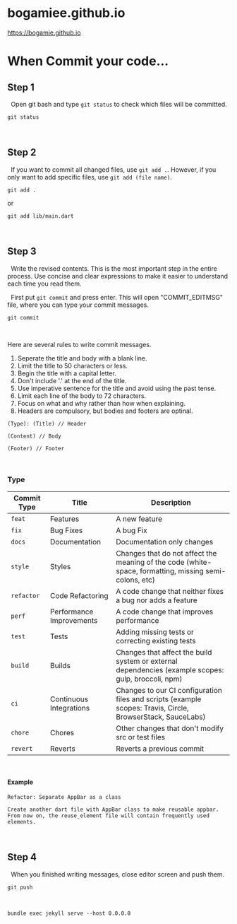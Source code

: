 # bogamiee.github.io

https://bogamie.github.io

# When Commit your code...

## Step 1

&nbsp;&nbsp;Open git bash and type `git status` to check which files will be committed.
```
git status
```

<br>

## Step 2

&nbsp;&nbsp;If you want to commit all changed files, use `git add .`. However, if you only want to add specific files, use `git add (file name)`.

```
git add .
```

or 

```
git add lib/main.dart
```

<br>

## Step 3

&nbsp;&nbsp;Write the revised contents. This is the most important step in the entire process. Use concise and clear expressions to make it easier to understand each time you read them.

&nbsp;&nbsp;First put `git commit` and press enter. This will open "COMMIT_EDITMSG" file, where you can type your commit messages.

```
git commit
```

<br>

Here are several rules to write commit messages.

1. Seperate the title and body with a blank line.
2. Limit the title to 50 characters or less.
3. Begin the title with a capital letter.
4. Don't include '.' at the end of the title.
5. Use imperative sentence for the title and avoid using the past tense.
6. Limit each line of the body to 72 characters.
7. Focus on what and why rather than how when explaining.
8. Headers are compulsory, but bodies and footers are optinal.

```
(Type): (Title) // Header

(Content) // Body

(Footer) // Footer
```

<br>

### Type

| Commit Type | Title                    | Description                                                                                                 
| ----------- | ------------------------ | ----------------------------------------------------------------------------------------------------------- 
| `feat`      | Features                 | A new feature                                                                                               
| `fix`       | Bug Fixes                | A bug Fix                                                                                                   
| `docs`      | Documentation            | Documentation only changes                                                                                  
| `style`     | Styles                   | Changes that do not affect the meaning of the code (white-space, formatting, missing semi-colons, etc)      
| `refactor`  | Code Refactoring         | A code change that neither fixes a bug nor adds a feature                                                   
| `perf`      | Performance Improvements | A code change that improves performance                                                                     
| `test`      | Tests                    | Adding missing tests or correcting existing tests                                                           
| `build`     | Builds                   | Changes that affect the build system or external dependencies (example scopes: gulp, broccoli, npm)         
| `ci`        | Continuous Integrations  | Changes to our CI configuration files and scripts (example scopes: Travis, Circle, BrowserStack, SauceLabs) 
| `chore`     | Chores                   | Other changes that don't modify src or test files                                                           
| `revert`    | Reverts                  | Reverts a previous commit                                                                                   

<br>

#### Example

```
Refactor: Separate AppBar as a class

Create another dart file with AppBar class to make reusable appbar.
From now on, the reuse_element file will contain frequently used elements.
```

<br>

## Step 4

&nbsp;&nbsp;When you finished writing messages, close editor screen and push them.
```
git push
```
<br>

```
bundle exec jekyll serve --host 0.0.0.0
```
